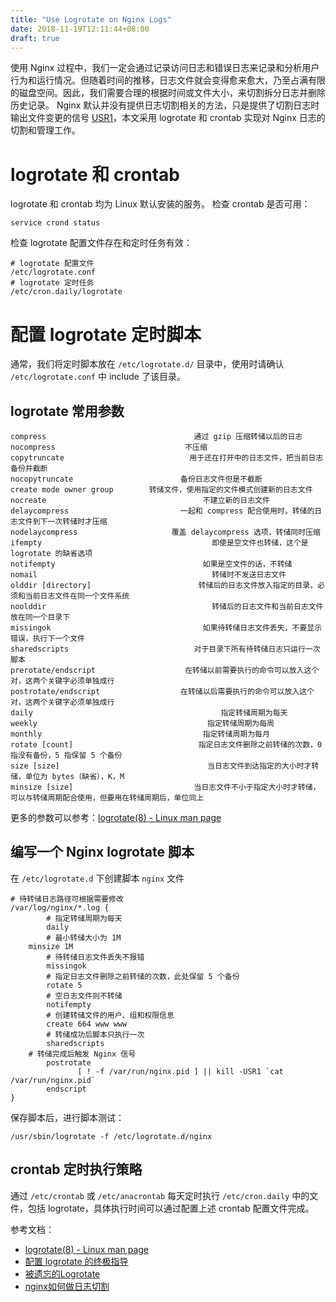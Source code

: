 ```yaml
---
title: "Use Logrotate on Nginx Logs"
date: 2018-11-19T12:11:44+08:00
draft: true
---
```



使用 Nginx 过程中，我们一定会通过记录访问日志和错误日志来记录和分析用户行为和运行情况。但随着时间的推移，日志文件就会变得愈来愈大，乃至占满有限的磁盘空间。因此，我们需要合理的根据时间或文件大小，来切割拆分日志并删除历史记录。
Nginx 默认并没有提供日志切割相关的方法，只是提供了切割日志时输出文件变更的信号 [USR1](https://www.nginx.com/resources/wiki/start/topics/examples/logrotation/)，本文采用 logrotate 和 crontab 实现对 Nginx 日志的切割和管理工作。
# logrotate 和 crontab
logrotate 和 crontab 均为 Linux 默认安装的服务。
检查 crontab 是否可用：
```
service crond status
```
检查 logrotate 配置文件存在和定时任务有效：
```
# logrotate 配置文件
/etc/logrotate.conf
# logrotate 定时任务
/etc/cron.daily/logrotate
```
# 配置 logrotate 定时脚本
通常，我们将定时脚本放在 ``` /etc/logrotate.d/ ``` 目录中，使用时请确认 ```/etc/logrotate.conf``` 中 include 了该目录。
## logrotate 常用参数
```
compress                                 通过 gzip 压缩转储以后的日志
nocompress                             不压缩
copytruncate                            用于还在打开中的日志文件，把当前日志备份并截断
nocopytruncate                        备份日志文件但是不截断
create mode owner group        转储文件，使用指定的文件模式创建新的日志文件
nocreate                                   不建立新的日志文件
delaycompress                         一起和 compress 配合使用时，转储的日志文件到下一次转储时才压缩
nodelaycompress                     覆盖 delaycompress 选项，转储同时压缩
ifempty                                      即使是空文件也转储，这个是 logrotate 的缺省选项
notifempty                                 如果是空文件的话，不转储
nomail                                       转储时不发送日志文件
olddir [directory]                        转储后的日志文件放入指定的目录，必须和当前日志文件在同一个文件系统
noolddir                                     转储后的日志文件和当前日志文件放在同一个目录下
missingok                                  如果待转储日志文件丢失，不要显示错误，执行下一个文件
sharedscripts                            对于目录下所有待转储日志只运行一次脚本
prerotate/endscript                    在转储以前需要执行的命令可以放入这个对，这两个关键字必须单独成行
postrotate/endscript                  在转储以后需要执行的命令可以放入这个对，这两个关键字必须单独成行
daily                                          指定转储周期为每天
weekly                                      指定转储周期为每周
monthly                                    指定转储周期为每月
rotate [count]                            指定日志文件删除之前转储的次数，0 指没有备份，5 指保留 5 个备份
size [size]                                 当日志文件到达指定的大小时才转储，单位为 bytes（缺省），K，M
minsize [size]                           当日志文件不小于指定大小时才转储，可以与转储周期配合使用，但要用在转储周期后，单位同上
```
更多的参数可以参考：[logrotate(8) - Linux man page](https://linux.die.net/man/8/logrotate)
## 编写一个 Nginx logrotate 脚本
在 ```/etc/logrotate.d``` 下创建脚本 ```nginx``` 文件
```
# 待转储日志路径可根据需要修改
/var/log/nginx/*.log {
        # 指定转储周期为每天
        daily
        # 最小转储大小为 1M
	minsize 1M
        # 待转储日志文件丢失不报错
        missingok
        # 指定日志文件删除之前转储的次数，此处保留 5 个备份
        rotate 5
        # 空日志文件则不转储
        notifempty
        # 创建转储文件的用户、组和权限信息
        create 664 www www
        # 转储成功后脚本只执行一次
        sharedscripts
    # 转储完成后触发 Nginx 信号
        postrotate
               [ ! -f /var/run/nginx.pid ] || kill -USR1 `cat /var/run/nginx.pid`
        endscript
}
```
保存脚本后，进行脚本测试：
```
/usr/sbin/logrotate -f /etc/logrotate.d/nginx
```
## crontab 定时执行策略
通过 ```/etc/crontab``` 或 ```/etc/anacrontab``` 每天定时执行 ```/etc/cron.daily``` 中的文件，包括 logrotate，具体执行时间可以通过配置上述 crontab 配置文件完成。

参考文档：
* [logrotate(8) - Linux man page](https://linux.die.net/man/8/logrotate)
* [配置 logrotate 的终极指导](https://linux.cn/article-8227-1.html)
* [被遗忘的Logrotate](https://huoding.com/2013/04/21/246)
* [nginx如何做日志切割](https://segmentfault.com/q/1010000000120419)


